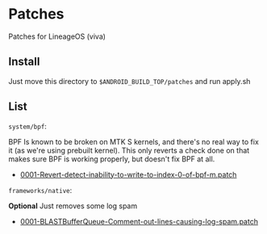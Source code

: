 # Patches

Patches for LineageOS (viva)

## Install

Just move this directory to `$ANDROID_BUILD_TOP/patches` and run apply.sh

## List

`system/bpf`:

BPF Is known to be broken on MTK S kernels, and there's no real way to fix it (as we're using prebuilt kernel). This only reverts a check done on that makes sure BPF is working properly, but doesn't fix BPF at all.

- [0001-Revert-detect-inability-to-write-to-index-0-of-bpf-m.patch](system/bpf/0001-Revert-detect-inability-to-write-to-index-0-of-bpf-m.patch)

`frameworks/native`:

**Optional**
Just removes some log spam

- [0001-BLASTBufferQueue-Comment-out-lines-causing-log-spam.patch](frameworks/native/0001-BLASTBufferQueue-Comment-out-lines-causing-log-spam.patch)
